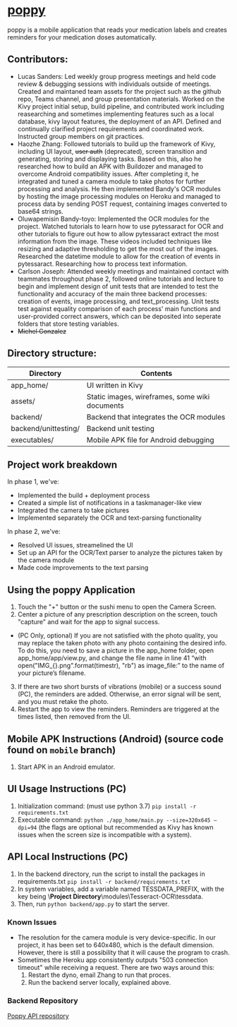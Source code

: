 # [poppy](https://github.com/rrrrr4788/Poppy_Backend)
poppy is a mobile application that reads your medication labels and creates reminders for your medication doses automatically.

## Contributors:
- Lucas Sanders: Led weekly group progress meetings and held code review & debugging sessions with individuals outside of meetings. Created and maintaned team assets for the project such as the github repo, Teams channel, and group presentation materials. Worked on the Kivy project initial setup, build pipeline, and contributed work including reasearching and sometimes implementing features such as a local database, kivy layout features, the deployment of an API. Defined and continually clarified project requirements and coordinated work. Instructed group members on git practices.
- Haozhe Zhang: Followed tutorials to build up the framework of Kivy, including UI layout, ~~user auth~~ (deprecated), screen transition and generating, storing and displaying tasks. Based on this, also he researched how to build an APK with Buildozer and managed to overcome Android compatibility issues. After completing it, he integrated and tuned a camera module to take photos for further processing and analysis. He then implemented Bandy's OCR modules by hosting the image processing modules on Heroku and managed to process data by sending POST request, containing images converted to base64 strings.
- Oluwapemisin Bandy-toyo: Implemented the OCR modules for the project. Watched tutorials to learn how to use pytessaract for OCR and other tutorials to figure out how to allow pytessaract extract the most information from the image. These videos included techniques like resizing and adaptive thresholding to get the most out of the images. Researched the datetime module to allow for the creation of events in pytessaract. Researching how to process text information.
- Carlson Joseph: Attended weekly meetings and maintained contact with teammates throughout phase 2, followed online tutorials and lecture to begin and implement design of unit tests that are intended to test the functionality and accuracy of the main three backend processes: creation of events, image processing, and text_processing. Unit tests test against equality comparison of each process' main functions and user-provided correct answers, which can be deposited into seperate folders that store testing variables. 
- ~~Michel Gonzalez~~

## Directory structure:
Directory  | Contents
---------- | ----------
app_home/  | UI written in Kivy
assets/    | Static images, wireframes, some wiki documents
backend/   | Backend that integrates the OCR modules
backend/unittesting/   | Backend unit testing
executables/    | Mobile APK file for Android debugging

## Project work breakdown
In phase 1, we've:
- Implemented the build + deployment process
- Created a simple list of notifications in a taskmanager-like view
- Integrated the camera to take pictures
- Implemented separately the OCR and text-parsing functionality

In phase 2, we've:
- Resolved UI issues, streamelined the UI
- Set up an API for the OCR/Text parser to analyze the pictures taken by the camera module
- Made code improvements to the text parsing

## Using the poppy Application

1. Touch the "+" button or the sushi menu to open the Camera Screen.
2. Center a picture of any prescription description on the screen, touch "capture" and wait for the app to signal success.
 - (PC Only, optional) If you are not satisfied with the photo quality, you may replace the taken photo with any photo containing the desired info. To do this, you need to save a picture in the app_home folder, open app_home/app/view.py, and change the file name in line 41 “with open("IMG_{}.png".format(timestr), "rb") as image_file:” to the name of your picture’s filename.
3. If there are two short bursts of vibrations (mobile) or a success sound (PC), the reminders are added. Otherwise, an error signal will be sent, and you must retake the photo.
4. Restart the app to view the reminders. Reminders are triggered at the times listed, then removed from the UI.

## Mobile APK Instructions (Android) (source code found on `mobile` branch)

1. Start APK in an Android emulator.

## UI Usage Instructions (PC)

1.	Initialization command: (must use python 3.7) `pip install -r requirements.txt`
3.	Executable command: `python ./app_home/main.py --size=320x645 –dpi=94` (the flags are optional but recommended as Kivy has known issues when the screen size is incompatible with a system).

## API Local Instructions (PC)

1. In the backend directory, run the script to install the packages in requirements.txt `pip install -r backend/requirements.txt`
2. In system variables, add a variable named TESSDATA_PREFIX, with the key being \\**Project Directory**\\modules\Tesseract-OCR\tessdata.
3. Then, run `python backend/app.py` to start the server.

### Known Issues

- The resolution for the camera module is very device-specific. In our project, it has been set to 640x480, which is the default dimension. However, there is still a possibility that it will cause the program to crash.
- Sometimes the Heroku app consistently outputs "503 connection timeout" while receiving a request. There are two ways around this:
    1. Restart the dyno, email Zhang to run that proces.
    2. Run the backend server locally, explained above.

### Backend Repository
[Poppy API repository](https://github.com/rrrrr4788/Poppy_Backend)